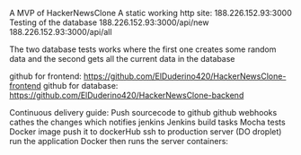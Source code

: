 A MVP of HackerNewsClone 
A static working http site: 188.226.152.93:3000
Testing of the database 188.226.152.93:3000/api/new
                        188.226.152.93:3000/api/all
                        
The two database tests works where the first one creates some random data and the second gets all the current data in the database

github for frontend: https://github.com/ElDuderino420/HackerNewsClone-frontend
github for database: https://github.com/ElDuderino420/HackerNewsClone-backend



Continuous delivery guide:
Push sourcecode to github
github webhooks cathes the changes which notifies jenkins
Jenkins build tasks
  Mocha tests
  Docker image
  push it to dockerHub
  ssh to production server (DO droplet)
  run the application
Docker then runs the server containers:
  
  

